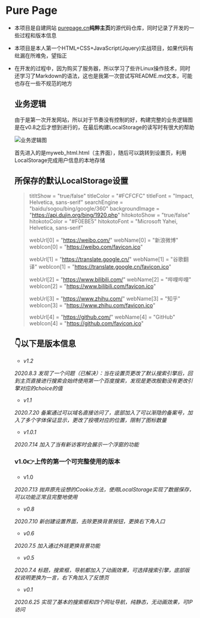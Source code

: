 #  Pure Page

- 本项目是自建网站 [purepage.cn](http://purepage.cn)**纯粹主页**的源代码仓库，同时记录了开发的一些过程和版本信息

- 本项目是本人第一个HTML+CSS+JavaScript(Jquery)实战项目，如果代码有纰漏在所难免，望指正

- 在开发的过程中，因为购买了服务器，所以学习了些许Linux操作技术，同时还学习了Markdown的语法，这也是我第一次尝试写README.md文本，可能也存在一些不规范的地方

  

  ## 业务逻辑

  由于是第一次开发网站，所以对于节奏没有控制的好，构建完整的业务逻辑图是在v0.8之后才想到进行的，在最后构建LocalStorage的读写时有很大的帮助

  ![业务逻辑图](https://s1.ax1x.com/2020/07/13/Utih34.png)

  首先进入的是myweb_html.html（主界面），随后可以跳转到设置页，利用LocalStorage完成用户信息的本地存储

  

  ## 所保存的默认LocalStorage设置

  > titltShow = "true/false"
  > titleColor = "#FCFCFC"
  > titleFont = "Impact, Helvetica, sans-serif"
  > searchEngine = "baidu/sogou/bing/google/360"
  > backgroundImage = "https://api.dujin.org/bing/1920.php"
  > hitokotoShow = "true/false"
  > hitokotoColor = "#F0EBE5"
  > hitokotoFont = "Microsoft Yahei, Helvetica, sans-serif"
  >
  > webUrl[0] = "https://weibo.com/"
  > webName[0] = "新浪微博"
  > webIcon[0] = "https://weibo.com/favicon.ico"
  >
  > webUrl[1] = "https://translate.google.cn/"
  > webName[1] = "谷歌翻译"
  > webIcon[1] = "https://translate.google.cn/favicon.ico"
  >
  > webUrl[2] = "https://www.bilibili.com/"
  > webName[2] = "哔哩哔哩"
  > webIcon[2] = "https://www.bilibili.com/favicon.ico"
  >
  > webUrl[3] = "https://www.zhihu.com/"
  > webName[3] = "知乎"
  > webIcon[3] = "https://www.zhihu.com/favicon.ico"
  >
  > webUrl[4] = "https://github.com/"
  > webName[4] = "GitHub"
  > webIcon[4] = "https://github.com/favicon.ico"

  

  

  ## 👇以下是版本信息

  - *v1.2*

  *2020.8.3  发现了一个问题（已解决）：当在设置页更改了默认搜索引擎后，回到主页直接进行搜索会始终使用第一个百度搜索，发现是更改殷勤没有更改引擎对应的choice的值*

  - *v1.1*

  *2020.7.20  备案通过可以域名直接访问了，底部加入了可以渐隐的备案号，加入了多个字体保证显示，更改了投喂对应的位置，限制了图标数量*

  - *v1.0.1*

  *2020.7.14  加入了当有新访客时会展示一个浮窗的功能*

  ### v1.0👉上传的第一个可完整使用的版本

  - v1.0

  *2020.7.13  抛弃原先设想的Cookie方法，使用LocalStorage实现了数据保存，可以功能正常且完整地使用*

  - *v0.8* 

  *2020.7.10  新创建设置界面，去除更换背景按钮，更换右下角入口*
  
  - *v0.6*
  
  *2020.7.5  加入通过外链更换背景功能*
  
  - *v0.5*
  
  *2020.7.4  标题，搜索框，导航都加入了动画效果，可选择搜索引擎，底部版权说明更换为一言，右下角加入了反馈页*
  
  - *v0.1* 
  
  *2020.6.25  实现了基本的搜索框和四个网址导航，纯静态，无动画效果，可IP访问*
  
  

